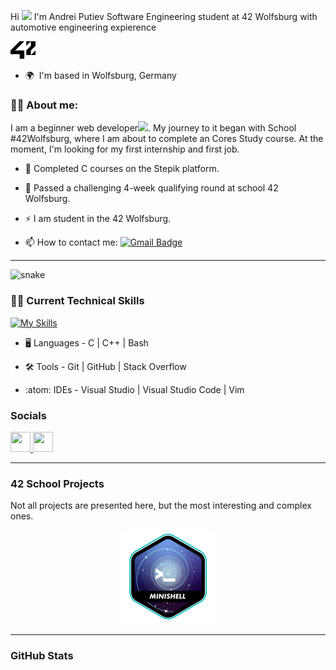 Hi ![](https://user-images.githubusercontent.com/18350557/176309783-0785949b-9127-417c-8b55-ab5a4333674e.gif) I'm Andrei Putiev Software Engineering student at 42 Wolfsburg with automotive engineering expierence
<div align="left"> <a href= "https://42wolfsburg.de/"><img width="40px" alt="42Logo" src="assets/42.png"/></a> 
</p>

*   🌍  I'm based in Wolfsburg, Germany

### :man_technologist: About me:

I am a beginner web developer<img src="https://media.giphy.com/media/WUlplcMpOCEmTGBtBW/giphy.gif" width="30px">. My journey to it began with School #42Wolfsburg, where I am about to complete an Cores Study course. At the moment, I'm looking for my first internship and first job. 


- :telescope: Completed C courses on the Stepik platform.

- :seedling: Passed a challenging 4-week qualifying round at school 42 Wolfsburg.

- :zap: I am student in the 42 Wolfsburg.

- :mailbox: How to contact me: [![Gmail Badge](https://img.shields.io/badge/-Gmail-red?style=flat&logo=Gmail&logoColor=white)](mailto:putiev@gmail.com)

---
<div align="left">
 <img width="600" src="assets/github-snake.svg" alt="snake"/>
</p>

###  🧑‍💻 Current Technical Skills

[![My Skills](https://skillicons.dev/icons?i=c,cpp,md,bash,vim,vscode,stackoverflow,github,git,visualstudio)](https://skillicons.dev)

- :desktop_computer:  Languages - C | C++ | Bash 

- :hammer_and_wrench:  Tools - Git | GitHub | Stack Overflow

- :atom:  IDEs - Visual Studio | Visual Studio Code | Vim


### Socials

<p align="left"> <a href="https://www.linkedin.com/in/anderscarnegie/" target="_blank" rel="noreferrer"> <picture> <source media="(prefers-color-scheme: dark)" srcset="https://raw.githubusercontent.com/danielcranney/readme-generator/main/public/icons/socials/linkedin-dark.svg" /> <source media="(prefers-color-scheme: light)" srcset="https://raw.githubusercontent.com/danielcranney/readme-generator/main/public/icons/socials/linkedin.svg" /> <img src="https://raw.githubusercontent.com/danielcranney/readme-generator/main/public/icons/socials/linkedin.svg" width="32" height="32" /> </picture> </a>
<a href="https://www.facebook.com/andersmunich" target="_blank" rel="noreferrer"> <picture> <source media="(prefers-color-scheme: dark)" srcset="https://raw.githubusercontent.com/danielcranney/readme-generator/main/public/icons/socials/facebook-dark.svg" /> <source media="(prefers-color-scheme: light)" srcset="https://raw.githubusercontent.com/danielcranney/readme-generator/main/public/icons/socials/facebook.svg" /> <img src="https://raw.githubusercontent.com/danielcranney/readme-generator/main/public/icons/socials/facebook.svg" width="32" height="32" /> </picture> </a></p>

---
### 42 School Projects
Not all projects are presented here, but the most interesting and complex ones.
<div align="center">

<a href="https://github.com/AndersLazis/Minishell">![42 Badge](https://github.com/AndersLazis/AndersLazis/blob/main/assets/badges/minishelle.png)</a>


<!-- 
<a href="">![42 Badge](https://github.com/mcombeau/mcombeau/blob/main/42_badges/so_longn.png)</a>
<a href="">![42 Badge](https://github.com/mcombeau/mcombeau/blob/main/42_badges/fdfn.png)</a> 
<a href="">![42 Badge](https://github.com/mcombeau/mcombeau/blob/main/42_badges/minitalkn.png)</a>
<a href="">![42 Badge](https://github.com/mcombeau/mcombeau/blob/main/42_badges/minirtn.png)</a>
<a href="">![42 Badge](https://github.com/mcombeau/mcombeau/blob/main/42_badges/ft_containersn.png)</a>
<a href="">![42 Badge](https://github.com/mcombeau/mcombeau/blob/main/42_badges/ft_servicesn.png)</a>
<a href="">![42 Badge](https://github.com/mcombeau/mcombeau/blob/main/42_badges/webservn.png)</a>

<a href="">![42 Badge](https://github.com/mcombeau/mcombeau/blob/main/42_badges/ft_transcendencen.png)</a>
<a href="">![42 Badge](https://github.com/mcombeau/mcombeau/blob/main/42_badges/common_coren.png)</a>
-->
</div>

---

### GitHub Stats

<div align="center">

</div>
